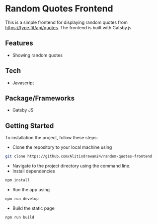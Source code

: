 # Random Quotes Frontend
This is a simple frontend for displaying random quotes from https://type.fit/api/quotes. The frontend is built with Gatsby.js

## Features
- Showing random quotes

## Tech
- Javascript

## Package/Frameworks
- Gatsby JS

## Getting Started
To installation the project, follow these steps:
- Clone the repository to your local machine using
```bash
git clone https://github.com/Alitindrawan24/random-quotes-frontend
```
- Navigate to the project directory using the command line.
- Install dependencies
```bash
npm install

```
- Run the app using
```bash
npm run develop
```
- Build the static page
```bash
npm run build
```
